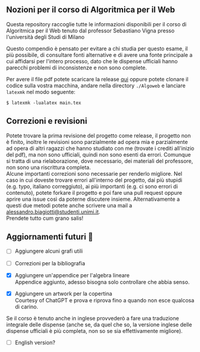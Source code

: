<h2>Nozioni per il corso di Algoritmica per il Web</h2>
Questa repository raccoglie tutte le informazioni disponibili per il corso di Algoritmica per il Web tenuto dal professor Sebastiano Vigna presso l'università degli Studi di Milano

Questo compendio è pensato per evitare a chi studia per questo esame, il più possibile, di consultare fonti alternative e di avere una fonte principale a cui affidarsi per l'intero processo, dato che le dispense ufficiali hanno parecchi problemi di inconsistenze e non sono complete.

Per avere il file pdf potete scaricare la release <a href="https://github.com/S3gmentati0nFault/Algoweb/releases">qui</a> oppure potete clonare il codice sulla vostra macchina, andare nella directory `./Algoweb` e lanciare `latexmk` nel modo seguente:
```
$ latexmk -lualatex main.tex
```

<h2>Correzioni e revisioni</h2>
Potete trovare la prima revisione del progetto come release, il progetto non è finito, inoltre le revisioni sono parzialmente ad opera mia e parzialmente ad opera di altri ragazzi che hanno studiato con me (trovate i crediti all'inizio del pdf), ma non sono ufficiali, quindi non sono esenti da errori. Comunque si tratta di una rielaborazione, dove necessario, dei materiali del professore, non sono una riscrittura completa.
<br>
Alcune importanti correzioni sono necessarie per renderlo migliore. Nel caso in cui doveste trovare errori all'interno del progetto, dai più stupidi (e.g. typo, italiano correggiuto), ai più importanti (e.g. ci sono errori di contenuto), potete forkare il progetto e poi fare una pull request oppure aprire una issue così da poterne discutere insieme. Alternativamente a questi due metodi potete anche scrivere una mail a <a href="mailto:alessandro.biagiotti@studenti.unimi.it">alessandro.biagiotti@studenti.unimi.it</a>.
<br>
Prendete tutto cum grano salis!

<h2>Aggiornamenti futuri 👷</h2>
  
  - [ ] Aggiungere alcuni grafi utili
  
  - [ ] Correzioni per la bibliografia
  
  - [x] Aggiungere un'appendice per l'algebra lineare<br>
        Appendice aggiunto, adesso bisogna solo controllare che abbia senso.
  
  - [x] Aggiungere un artwork per la copertina<br>
        Courtesy of ChatGPT e prova e riprova fino a quando non esce qualcosa di carino.

Se il corso è tenuto anche in inglese provvederò a fare una traduzione integrale delle dispense (anche se, da quel che so, la versione inglese delle dispense ufficiali è più completa, non so se sia effettivamente migliore).

  - [ ] English version?
